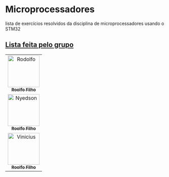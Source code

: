 # Microprocessadores
lista de exercícios resolvidos da disciplina de microprocessadores usando o STM32
## [Lista feita pelo grupo ](#lista)

<table>
  <tr>
    <td align="center">
      <a href="https://github.com/rodolfilho">
        <img src="" width="100px;" alt="Rodolfo"/><br>
        <sub>
          <b>Roolfo Filho</b>
        </sub>
      </a>
    </td>
      <tr>
    <td align="center">
      <a href="https://github.com/nyedsonlorran">
        <img src="" width="100px;" alt="Nyedson"/><br>
        <sub>
          <b>Roolfo Filho</b>
        </sub>
      </a>
    </td>
          <tr>
    <td align="center">
      <a href="https://github.com/ViniciusGbasilio">
        <img src="" width="100px;" alt="Vinicius"/><br>
        <sub>
          <b>Roolfo Filho</b>
        </sub>
      </a>
    </td>
</table>
